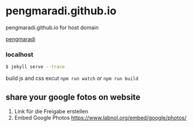 # pengmaradi.github.io
pengmaradi.github.io for host domain

[pengmaradi](https://pengmaradi.github.io)

### localhost

```bash
$ jekyll serve --trace
```

build js and css excut `npm run watch` or `npm run build`

## share your google fotos on website

1. Link für die Freigabe erstellen
2. Embed Google Photos
https://www.labnol.org/embed/google/photos/